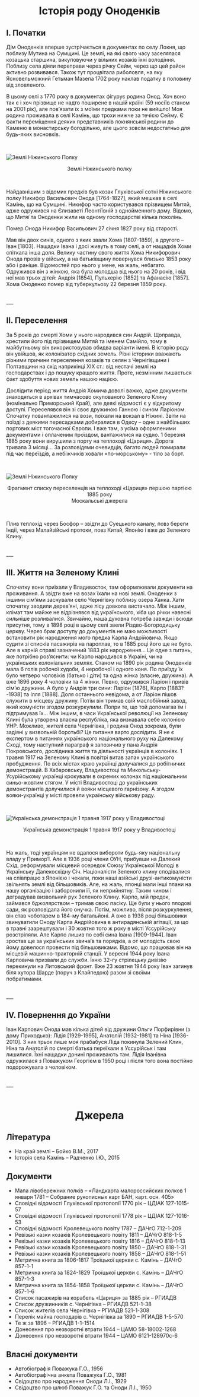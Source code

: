 <h1 style="text-align: center"> Історія роду Оноденків</h1>



## I. Початки

Дім Оноденків вперше зустрічається в документах по селу Локня, що поблизу Мутина на Сумщині. Це землі, на які свого часу заселялася козацька старшина, викуповуючи у вільних козаків їхні володіння. Поблизу села діяли переправи через річку Сейм, через що цей район активно розвивався. Також тут процвітала риболовля, на яку Ясновельможний Гетьман Мазепа 1702 року наклав податку в половину від зловленого.

В цьому селі з 1770 року в документах фігурує родина Онод. Хоч воно так є і хоч прізвище не надто поширене в нашій країні (59 носіїв станом на 2001 рік), але пов’язати їх з моїми предками поки не вийшло! Моя родина проживала в селі Камінь, що трохи нижче за течією Сейму. Є факти переміщення деяких представників локнянської родини до Каменю в монастирську богодільню, але цього зовсім недостатньо для будь-яких висновків.

<br>

![Землі Ніжинського Полку](/web/texts/data/texts/Історія%20роду%20Оноденків/Землі%20Ніжинського%20полку.png)

<p style="text-align: center">Землі Ніжинського полку</p>
<br>

Найдавнішим з відомих предків був козак Глухівської сотні Ніжинського полку Никифор Васильович Онода [1764-1827], який мешкав в селі Камінь, що на Сумщині.
Никифор часто користувався прізвищем Митяй, адже одружився на Єлизаветі Леонтіївній з однойменного дому. Відомо, що Митяї та Оноденки жили на одному господарстві кілька поколінь.

Помер Онода Никифор Васильович 27 січня 1827 року від старості.

Мав він двох синів, одного з яких звали Хома [1807-1859], а другого – Іван [1803]. Нащадки Івана і досі живуть в тому селі, а от нащадків Хоми спіткала інша доля.
Велику частину свого життя Хома Никифорович Онода провів у війську, а на батьківщину повернувся близько 1853 року або і раніше. Відомостей про нього у мене, на жаль, небагато. Одружився він з жінкою, яка була молодша від нього на 20 років, і від неї мав трьох дітей: Андрія [1854], Пульхерію [1852] та Афанасію [1857]. Хома Оноденко помер від туберкульозу 22 березня 1859 року. 

<br>
___
<br>


## II. Переселення

За 5 років до смерті Хоми у нього народився син Андрій. Щоправда, хрестили його під прізвищем Митяй та іменем Самійло, тому в майбутньому він використовував обидва варіанти імені. В історію роду він увійшов, як колонізатор східних земель. Різні історики вважають різними причини переселення козаків та селян з Чернігівщини і Полтавщини на схід наприкінці XIX ст.: від нестачі землі на господарствах і до пошуку кращого життя. Проте, незмінним лишається факт здобуття нових земель нашою нацією. 

Дослідити період життя Андрія Хомича доволі важко, адже документи знаходяться в архівах тимчасово окупованого Зеленого Клину (номінально Приморський Край), але деякі відомості є у відкритому доступі. Переселявся він зі своє дружиною Ганною і сином Ларіоном. Спочатку повантажилися на вози, поїхали на вокзал в Ніжині. Звіти на поїзді з деякими пересадками добиралися в Одесу – одне з найбільших портових міст тогочасної Європи. І вже там, з усіма оформленими документами і оплаченим проїздом, вантажилися на судно.
1 березня 1885 року вони вирушили з порту на теплоході «Цариця». Дорога тривала 3 місяці… За розповідями очевидців, багато людей помирали під час переїздів, а небіжчиків ховали «по-морському» - тіло за борт. 

 


<br>

![Землі Ніжинського Полку](/web/texts/data/texts/Історія%20роду%20Оноденків/Список%20пасажирів.jpg)

<p style="text-align: center">Фрагмент списку переселенців на теплоході «Цариця» першою партією 1885 року <br>
Москальські джерела</p>
<br>

Плив теплохід через Босфор – звідти до Суецького каналу, повз береги Індії, через Малайзійські протоки, повз Китай, Японію і вже до Зеленого Клину. 

<br>
___
<br>

## III. Життя на Зеленому Клині

Спочатку вони приїхали у Владивосток, там оформлювали документи на проживання. А звідти вже на возах їхали на нові землі. Оноденки з іншими сім’ями заснували село Чернігівку поблизу озера Ханка. Хати спочатку зводили дерев’яні, адже лісу довкола вистачало. Між іншим, клімат там майже не відрізнявся від українського, хіба що річки навесні сильніше розливалися. Звичайно, наша духовна потреба завжди і всюди присутня, тому в 1898 році в цьому селі звели Різдво-Богородицьку церкву. 
Через брак доступу до документів не маю можливості встановити рік народження мого предка Карпа Андрійовича. Якщо судити зі списків пасажирів на пароплав, то в 1885 році його ще не було. Але в карній справі зазначений 1883 рік народження… Це одне з питань, яке потрібно роз’яснити: чи Карпо народився в Україні, чи на українських колоніальних землях. 
Станом на 1890 рік родина Оноденків мала 6 голів робочої худоби, 4 неробочої і одного коня. По приїзду їх було четверо чоловіків (батько і діти) та одна жінка (власне, дружина). А вже 1896 року 4 чоловіки та 4 жінки. Певно, одружився Ларіон і привів сім’ю дружини.
А було у Андрія три сини: Ларіон [1876], Карпо [1883?-1938] та Ілля [1888]. Доля останнього невідома, а от Ларіон пішов служити в місцеву дружину. Потім він тримав свій маслобійний завод, який комуністи згодом розкуркулили. Попри те, що той допомагав їм і підтримував їх… 
Між іншим, в часи Української революції на Зеленому Клині була утворена власна республіка, яка визнавала себе колонією УНР. Можливо, жителі села Чернігівка, і родина Онод зокрема, були задіяні у визвольній боротьбі? Це питання варто дослідити.
Я не є експертом в питаннях українського національного руху на Далекому Сході, тому наступний параграф я запозичив у пана Андрія Покровського, дослідника життя та діяльності українців в колоніях. 
1 травня 1917 на Зеленому Клині в повітрі витав запах українського пробудження. По всіх містах краю українці долучалися до робітничих демонстрацій. В Хабаровську, Владивостоці та Микольську-Усурійському українці крокували в окремих колонах під національним синьо-жовтим стягом. У місті Владивостоці до українських демонстрантів долучилися й вояки місцевого гарнізону. А згодом вояки-українці у місті провели українську військову раду.

<br>

![Українська демонстрація 1 травня 1917 року у Владивостоці](/web/texts/data/texts/Історія%20роду%20Оноденків/Українська%20демонстрація%20у%20Владивостоці.jpg)

<p style="text-align: center">Українська демонстрація 1 травня 1917 року у Владивостоці</p>
<br>

На жаль, тоді українцям не вдалося вибороти будь-яку національну владу у Примор’ї. Але в 1936 році члени ОУН, прибувши на Далекий Схід, реформували місцевий осередок Союзу Української Молоді в Українську Далекосхідну Січ. Націоналісти Зеленого клину сподівалися на співпрацю з Японією і чекали, поки наші азійські друзі-антикомуністи звільнять землі від більшовиків. Але, на жаль, японці мали інші плани на нашу організацію і заборонили її, як неприйнятну. Таким чином і деградував визвольний рух Зеленого Клину.
Карпо, мій предок, займався бджолярством – тримав свою пасіку. Ще були у нього плодові сади, як розповідала його онучка. Потім, можливо, після розкуркулення, він став чоботарем в 184-му батальйоні. А вже в 1938 році більшовики звинуватили Оноду Карпа Андрійовича в антирадянській агітації, за що в травні заарештували і 30 жовтня того ж року в місті Уссурійську розстріляли.
Але Карпо лишив по собі сина Івана [1909-1944]. Іван зростав ще за українських звичаїв та порядків, а от молодість свою йому довелося провести під більшовиками. Відомо, що працював він на місцевій машинно-тракторній станції. У вересні 1944 року Івана Карповича призвали до служби. Їхню 32-гу стрілецьку дивізію перекинули на Литовський фронт. Вже 23 жовтня 1944 року Іван загинув біля хутора Шарде (поруч з Клайпедою) разом зі своїми побратимами. 

<br>
___
<br>

## IV. Повернення до України

Іван Карпович Онода мав кілька дітей від дружини Ольги Порфирівни (з дому Приходько): Лідія [1929-1995], Анатолій [1932-1981] та Ніна [1936-2010]. З них трьох лише моя прабабуся Ліда покинула Зелений Клин, Ніна та Анатолій по смерті батька переїхали в Уссурійськ і там лишилися. Їхні нащадки донині проживають там. Лідія Іванівна одружилася з Поважуком Георгієм в 1950 році і після того вона постійно подорожувала з чоловіком.

<br>
___
<br>
  
<h1 style="text-align: center">Джерела</h1>

## Література
- На край землі – Бойко В.М., 2017
- Історія села Камінь – Радченко І.Ю., 2015

## Документи
- Мапа лівобережних полків – «Ландкарта малороссийских полков 1 января 1781 – Собрание рукописных карт БАН, карт. осн. 405»
- Сповідні відомості Глухівської протопопії 1770 рік – ЦДІАК 127-1015-57
- Сповідні відомості Глухівської протопопії 1778 рік – ЦДІАК 127-1016-53
- Сповідні відомості Кролевецького повіту 1787 – ДАЧгО 712-1-209
- Ревізькі казки козаків Кролевецького повіту 1811 – ДАЧгО 818-1-5
- Ревізькі казки козаків Кролевецького повіту 1816 – ДАЧгО 818-1-13
- Ревізькі казки козаків Кролевецького повіту 1850 – ДАЧгО 818-1-31
- Ревізькі казки козаків Кролевецького повіту 1858 – ДАЧгО 818-1-51
- Метрична книга за 1806-1817 Троїцької церкви с. Камінь – ДАЧгО 857-1-1
- Метрична книга за 1824-1829 Троїцької церкви с. Камінь – ДАЧгО 857-1-3
- Метрична книга за 1854-1858 Троїцької церкви с. Камінь – ДАЧгО 857-1-6
- Список пасажирів на корабель «Цариця» за 1885 рік – РГИАДВ
- Список дружинників с. Чернігівка – РГИАДВ 521-1-38
- Список жителів села Чернігівка – РГИАДВ 521-1-308
- Перелік майна господарів с. Чернігівка за 1890 – РГИАДВ 1-5-570
- Те ж за 1896 – РГИАДВ 1-1-1514
- Донесення про незворотні втрати 1944 – ЦАМО 58-18002-1268
- Донесення про незворотні втрати 1944 – ЦАМО 6121-128970с-6

## Власні документи
- Автобіографія Поважука Г.О., 1956
- Автобіографічна анкета Поважука Г.О., 1981
- Свідоцтво про народження Оноди Л.І., 1929
- Свідоцтво про шлюб Поважук Г.О. та Оноди Л.І., 1950

